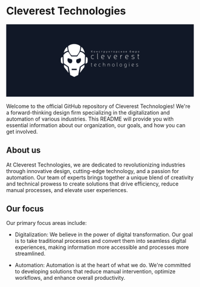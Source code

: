 # Cleverest Technologies

![Cleverest Technologies LLP Banner](./clevtech.png)

Welcome to the official GitHub repository of Cleverest Technologies! We're a forward-thinking design firm specializing in the digitalization and automation of various industries. This README will provide you with essential information about our organization, our goals, and how you can get involved.

## About us

At Cleverest Technologies, we are dedicated to revolutionizing industries through innovative design, cutting-edge technology, and a passion for automation. Our team of experts brings together a unique blend of creativity and technical prowess to create solutions that drive efficiency, reduce manual processes, and elevate user experiences.

## Our focus

Our primary focus areas include:

- Digitalization: We believe in the power of digital transformation. Our goal is to take traditional processes and convert them into seamless digital experiences, making information more accessible and processes more streamlined.

- Automation: Automation is at the heart of what we do. We're committed to developing solutions that reduce manual intervention, optimize workflows, and enhance overall productivity.
